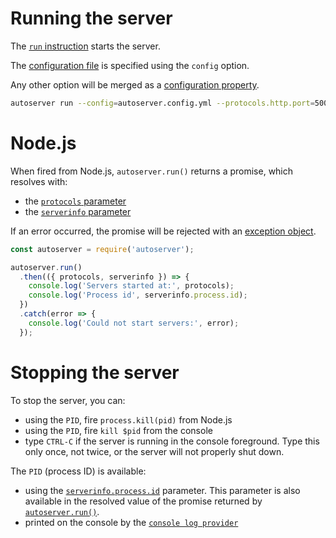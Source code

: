 # Running the server

The [`run` instruction](README.md) starts the server.

The [configuration file](../configuration/configuration.md#configuration-file)
is specified using the `config` option.

Any other option will be merged as a
[configuration property](../configuration/configuration.md#properties).

```bash
autoserver run --config=autoserver.config.yml --protocols.http.port=5001
```

# Node.js

When fired from Node.js, `autoserver.run()` returns a promise, which resolves
with:
  - the [`protocols` parameter](../quality/logging.md#functions-parameters)
  - the [`serverinfo` parameter](../configuration/functions.md#parameters)

If an error occurred, the promise will be rejected with an
[exception object](error.md#exceptions).

<!-- eslint-disable no-unused-vars, no-undef, strict, no-console,
no-restricted-globals, unicorn/catch-error-name, promise/always-return,
promise/prefer-await-to-then -->
```javascript
const autoserver = require('autoserver');

autoserver.run()
  .then(({ protocols, serverinfo }) => {
    console.log('Servers started at:', protocols);
    console.log('Process id', serverinfo.process.id);
  })
  .catch(error => {
    console.log('Could not start servers:', error);
  });
```

# Stopping the server

To stop the server, you can:
  - using the `PID`, fire `process.kill(pid)` from Node.js
  - using the `PID`, fire `kill $pid` from the console
  - type `CTRL-C` if the server is running in the console foreground.
    Type this only once, not twice, or the server will not properly shut down.

The `PID` (process ID) is available:
  - using the
    [`serverinfo.process.id`](../configuration/functions.md#parameters)
    parameter. This parameter is also available in the resolved value of the
    promise returned by [`autoserver.run()`](#node.js).
  - printed on the console by the
    [`console log provider`](../quality/logging.md#console-log-provider)
